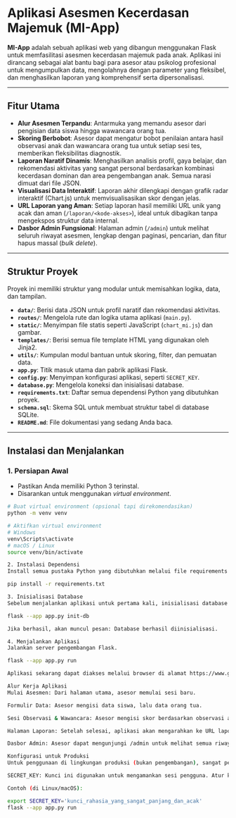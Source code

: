 # Aplikasi Asesmen Kecerdasan Majemuk (MI-App)

**MI-App** adalah sebuah aplikasi web yang dibangun menggunakan Flask untuk memfasilitasi asesmen kecerdasan majemuk pada anak. Aplikasi ini dirancang sebagai alat bantu bagi para asesor atau psikolog profesional untuk mengumpulkan data, mengolahnya dengan parameter yang fleksibel, dan menghasilkan laporan yang komprehensif serta dipersonalisasi.

---

## Fitur Utama

- **Alur Asesmen Terpandu**: Antarmuka yang memandu asesor dari pengisian data siswa hingga wawancara orang tua.
- **Skoring Berbobot**: Asesor dapat mengatur bobot penilaian antara hasil observasi anak dan wawancara orang tua untuk setiap sesi tes, memberikan fleksibilitas diagnostik.
- **Laporan Naratif Dinamis**: Menghasilkan analisis profil, gaya belajar, dan rekomendasi aktivitas yang sangat personal berdasarkan kombinasi kecerdasan dominan dan area pengembangan anak. Semua narasi dimuat dari file JSON.
- **Visualisasi Data Interaktif**: Laporan akhir dilengkapi dengan grafik radar interaktif (Chart.js) untuk memvisualisasikan skor dengan jelas.
- **URL Laporan yang Aman**: Setiap laporan hasil memiliki URL unik yang acak dan aman (`/laporan/<kode-akses>`), ideal untuk dibagikan tanpa mengekspos struktur data internal.
- **Dasbor Admin Fungsional**: Halaman admin (`/admin`) untuk melihat seluruh riwayat asesmen, lengkap dengan paginasi, pencarian, dan fitur hapus massal (*bulk delete*).

---

## Struktur Proyek

Proyek ini memiliki struktur yang modular untuk memisahkan logika, data, dan tampilan.

- **`data/`**: Berisi data JSON untuk profil naratif dan rekomendasi aktivitas.
- **`routes/`**: Mengelola rute dan logika utama aplikasi (`main.py`).
- **`static/`**: Menyimpan file statis seperti JavaScript (`chart_mi.js`) dan gambar.
- **`templates/`**: Berisi semua file template HTML yang digunakan oleh Jinja2.
- **`utils/`**: Kumpulan modul bantuan untuk skoring, filter, dan pemuatan data.
- **`app.py`**: Titik masuk utama dan pabrik aplikasi Flask.
- **`config.py`**: Menyimpan konfigurasi aplikasi, seperti `SECRET_KEY`.
- **`database.py`**: Mengelola koneksi dan inisialisasi database.
- **`requirements.txt`**: Daftar semua dependensi Python yang dibutuhkan proyek.
- **`schema.sql`**: Skema SQL untuk membuat struktur tabel di database SQLite.
- **`README.md`**: File dokumentasi yang sedang Anda baca.

---

## Instalasi dan Menjalankan

### 1. Persiapan Awal

- Pastikan Anda memiliki Python 3 terinstal.
- Disarankan untuk menggunakan *virtual environment*.

```bash
# Buat virtual environment (opsional tapi direkomendasikan)
python -m venv venv

# Aktifkan virtual environment
# Windows
venv\Scripts\activate
# macOS / Linux
source venv/bin/activate

2. Instalasi Dependensi
Install semua pustaka Python yang dibutuhkan melalui file requirements.txt.

pip install -r requirements.txt

3. Inisialisasi Database
Sebelum menjalankan aplikasi untuk pertama kali, inisialisasi database menggunakan perintah Flask CLI yang telah disediakan. Perintah ini akan membuat file mi_app.sqlite dan tabel-tabel di dalamnya sesuai dengan schema.sql.

flask --app app.py init-db

Jika berhasil, akan muncul pesan: Database berhasil diinisialisasi.

4. Menjalankan Aplikasi
Jalankan server pengembangan Flask.

flask --app app.py run

Aplikasi sekarang dapat diakses melalui browser di alamat https://www.google.com/search?q=http://127.0.0.1:5000/

Alur Kerja Aplikasi
Mulai Asesmen: Dari halaman utama, asesor memulai sesi baru.

Formulir Data: Asesor mengisi data siswa, lalu data orang tua.

Sesi Observasi & Wawancara: Asesor mengisi skor berdasarkan observasi anak dan wawancara orang tua. Di halaman wawancara, asesor dapat mengatur bobot skor sesuai pertimbangan profesional.

Halaman Laporan: Setelah selesai, aplikasi akan mengarahkan ke URL laporan yang unik (misal: /laporan/aK7b-Z9pX). Halaman ini menampilkan analisis lengkap dan siap untuk dicetak atau dibagikan.

Dasbor Admin: Asesor dapat mengunjungi /admin untuk melihat semua riwayat laporan, mencari data, dan melakukan manajemen data.

Konfigurasi untuk Produksi
Untuk penggunaan di lingkungan produksi (bukan pengembangan), sangat penting untuk mengatur SECRET_KEY yang aman.

SECRET_KEY: Kunci ini digunakan untuk mengamankan sesi pengguna. Atur kunci ini sebagai environment variable.

Contoh (di Linux/macOS):

export SECRET_KEY='kunci_rahasia_yang_sangat_panjang_dan_acak'
flask --app app.py run
